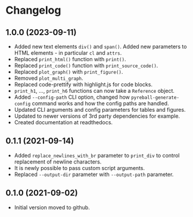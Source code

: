 # Changelog

## 1.0.0 (2023-09-11)

- Added new text elements `div()` and `span()`. Added new parameters to HTML elements - in particular `cl` and `attrs`.
- Replaced `print_html()` function with `print()`.
- Replaced `print_code()` function with `print_source_code()`.
- Replaced `plot_graph()` with `print_figure()`.
- Removed `plot_multi_graph`.
- Replaced code-prettify with highlight.js for code blocks.
- `print_h1`, ..., `print_h6` functions can now take a `Reference` object.
- Added `--config-path` CLI option, changed how `pyreball-generate-config` command works and how the config paths are
  handled.
- Updated CLI arguments and config parameters for tables and figures.
- Updated to newer versions of 3rd party dependencies for example.
- Created documentation at readthedocs.

## 0.1.1 (2021-09-14)

- Added `replace_newlines_with_br` parameter to `print_div` to control replacement of newline characters.
- It is newly possible to pass custom script arguments.
- Replaced `--output-dir` parameter with `--output-path` parameter.

## 0.1.0 (2021-09-02)

- Initial version moved to github.